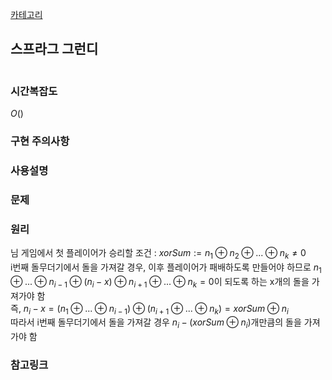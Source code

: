 [카테고리](/README.md)
## 스프라그 그런디
```cpp

```
### 시간복잡도
$O()$   

### 구현 주의사항


### 사용설명


### 문제
[]()   

### 원리
님 게임에서 첫 플레이어가 승리할 조건 : $xorSum := n_1 \oplus n_2 \oplus ... \oplus n_k \neq 0$   
i번째 돌무더기에서 돌을 가져갈 경우, 이후 플레이어가 패배하도록 만들어야 하므로 $n_1 \oplus ... \oplus n_{i-1} \oplus (n_i - x) \oplus n_{i+1} \oplus ... \oplus n_k = 0$이 되도록 하는 x개의 돌을 가져가야 함   
즉, $n_i - x = (n_1 \oplus ... \oplus n_{i-1}) \oplus (n_{i+1} \oplus ... \oplus n_k) = xorSum \oplus n_i$   
따라서 i번째 돌무더기에서 돌을 가져갈 경우 $n_i - (xorSum \oplus n_i)$개만큼의 돌을 가져가야 함   

### 참고링크